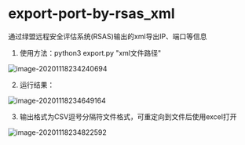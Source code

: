 # export-port-by-rsas_xml
通过绿盟远程安全评估系统(RSAS)输出的xml导出IP、端口等信息



1. 使用方法：python3 export.py "xml文件路径"

![image-20201118234240694](C:\Users\mi\AppData\Roaming\Typora\typora-user-images\image-20201118234240694.png) 

2. 运行结果：

![image-20201118234649164](C:\Users\mi\AppData\Roaming\Typora\typora-user-images\image-20201118234649164.png) 



3. 输出格式为CSV逗号分隔符文件格式，可重定向到文件后使用excel打开

![image-20201118234822592](C:\Users\mi\AppData\Roaming\Typora\typora-user-images\image-20201118234822592.png) 